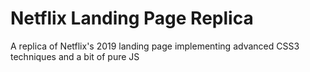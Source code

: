# Netflix Landing Page Replica

A replica of Netflix's 2019 landing page implementing advanced CSS3 techniques and a bit of pure JS